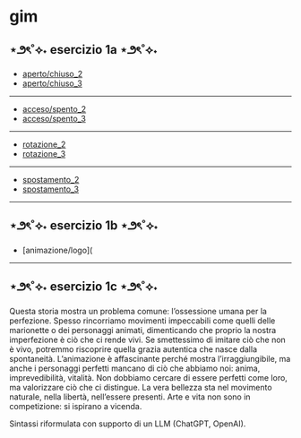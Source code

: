# gim

## ⋆౨ৎ˚⟡˖ esercizio 1a ⋆౨ৎ˚⟡˖
- [aperto/chiuso_2](https://kikerio.github.io/gim/Esercizio_1A/aperto_chiuso_2.html)
- [aperto/chiuso_3](https://kikerio.github.io/gim/Esercizio_1A/aperto_chiuso_3.html)
---
- [acceso/spento_2](https://kikerio.github.io/gim/Esercizio_1A/acceso_spento_2.html)
- [acceso/spento_3](https://kikerio.github.io/gim/Esercizio_1A/acceso_spento_3.html)
---
- [rotazione_2](https://kikerio.github.io/gim/Esercizio_1A/rotazione_2.html)
- [rotazione_3](https://kikerio.github.io/gim/Esercizio_1A/rotazione_3.html)
---
- [spostamento_2](https://kikerio.github.io/gim/Esercizio_1A/spostamento_2.html)
- [spostamento_3](https://kikerio.github.io/gim/Esercizio_1A/spostamento_3.html)
---

## ⋆౨ৎ˚⟡˖ esercizio 1b ⋆౨ৎ˚⟡˖
- [animazione/logo](

---
## ⋆౨ৎ˚⟡˖ esercizio 1c ⋆౨ৎ˚⟡˖
Questa storia mostra un problema comune: l’ossessione umana per la perfezione. Spesso rincorriamo movimenti impeccabili come quelli delle marionette o dei personaggi animati, dimenticando che proprio la nostra imperfezione è ciò che ci rende vivi. Se smettessimo di imitare ciò che non è vivo, potremmo riscoprire quella grazia autentica che nasce dalla spontaneità. L’animazione è affascinante perché mostra l’irraggiungibile, ma anche i personaggi perfetti mancano di ciò che abbiamo noi: anima, imprevedibilità, vitalità. Non dobbiamo cercare di essere perfetti come loro, ma valorizzare ciò che ci distingue. La vera bellezza sta nel movimento naturale, nella libertà, nell’essere presenti. Arte e vita non sono in competizione: si ispirano a vicenda.

Sintassi riformulata con supporto di un LLM (ChatGPT, OpenAI).

